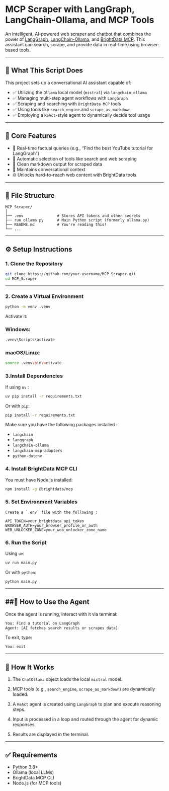# MCP Scraper with LangGraph, LangChain-Ollama, and MCP Tools

An intelligent, AI-powered web scraper and chatbot that combines the power of [LangGraph](https://docs.langchain.com/langgraph/), [LangChain-Ollama](https://js.langchain.com/docs/integrations/chat/ollama), and [BrightData MCP](https://brightdata.com/). This assistant can search, scrape, and provide data in real-time using browser-based tools.

---

## 🧠 What This Script Does

This project sets up a conversational AI assistant capable of:

- ✅ Utilizing the `Ollama` local model (`mistral`) via `langchain_ollama`
- ✅ Managing multi-step agent workflows with `LangGraph`
- ✅ Scraping and searching with `BrightData MCP` tools
- ✅ Using tools like `search_engine` and `scrape_as_markdown`
- ✅ Employing a `ReAct`-style agent to dynamically decide tool usage

---

## 🧩 Core Features

- 🚀 Real-time factual queries (e.g., “Find the best YouTube tutorial for LangGraph”)
- 🧰 Automatic selection of tools like search and web scraping
- 🧼 Clean markdown output for scraped data
- 🔁 Maintains conversational context
- 🌐 Unlocks hard-to-reach web content with BrightData tools

---

## 📁 File Structure

```plaintext
MCP_Scraper/
│
├── .env               # Stores API tokens and other secrets
├── run_ollama.py      # Main Python script (formerly ollama.py)
├── README.md          # You're reading this!
└── ...
```
---
## ⚙️ Setup Instructions
### 1. Clone the Repository
``` bash
git clone https://github.com/your-username/MCP_Scraper.git
cd MCP_Scraper
```
---
### 2. Create a Virtual Environment
   ```bash
   python -m venv .venv
   ```
   Activate it:
   ### Windows:
   ```bash
   .venv\Scripts\activate
   ```
   ### macOS/Linux:
   ```bash
   source .venv\bin\activate
   ```
### 3.Install Dependencies
   If using `uv` :
   ```bash
   uv pip install -r requirements.txt
   ```
   Or with `pip`:
   ``` bash
   pip install -r requirements.txt
   ```
   Make sure you have the following packages installed :
   - `langchain`
   - `langgraph`
   - `langchain-ollama`
   - `langchain-mcp-adapters`
   - `python-dotenv`

### 4. Install BrightData MCP CLI
   You must have Node.js installed:
   ```bash
   npm install -g @brightdata/mcp
   ```
### 5. Set Environment Variables
    Create a `.env` file with the following :
   ```env
   API_TOKEN=your_brightdata_api_token
   BROWSER_AUTH=your_browser_profile_or_auth
   WEB_UNLOCKER_ZONE=your_web_unlocker_zone_name
   ```
### 6. Run the Script
   Using `uv`:
   ```bash
   uv run main.py
   ```
   Or with `python`:
   ```bash
   python main.py
   ```
   ---

   ##💬 How to Use the Agent
   ---
   Once the agent is running, interact with it via terminal:
   ```bash
   You: Find a tutorial on LangGraph
   Agent: [AI fetches search results or scrapes data]
   ```
   To exit, type:
   ```bash
   You: exit
   ```
   ---
   ## 📌 How It Works
1. The `ChatOllama` object loads the local `mistral` model.

2. MCP tools (e.g., `search_engine`, `scrape_as_markdown`) are dynamically loaded.

3. A `ReAct` agent is created using `LangGraph` to plan and execute reasoning steps.

4. Input is processed in a loop and routed through the agent for dynamic responses.
   
5. Results are displayed in the terminal.



---
## ✅ Requirements
- Python 3.8+
- Ollama (local LLMs)
- BrightData MCP CLI
- Node.js (for MCP tools)

